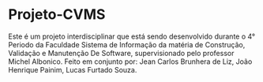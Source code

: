 # Projeto-CVMS
Este é um projeto interdisciplinar que está sendo desenvolvido durante o 4° Periodo da Faculdade Sistema de Informação da matéria de Construção, Validação e Manutenção De Software, supervisionado pelo professor Michel Albonico.
Feito em conjunto por: Jean Carlos Brunhera de Liz, João Henrique Painim, Lucas Furtado Souza.
